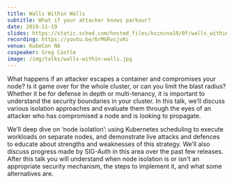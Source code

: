 ```yaml
---
title: Walls Within Walls
subtitle: What if your attacker knows parkour?
date: 2019-11-19
slides: https://static.sched.com/hosted_files/kccncna19/0f/walls_within_walls_castle_tallclair_kubeconUSA2019.pdf
recording: https://youtu.be/6rMGRvcjvKc
venue: KubeCon NA
cospeaker: Greg Castle
image: /img/talks/walls-within-walls.jpg
---
```


What happens if an attacker escapes a container and compromises your node? Is it game over for the
whole cluster, or can you limit the blast radius? Whether it be for defense in depth or
multi-tenancy, it is important to understand the security boundaries in your cluster. In this talk,
we’ll discuss various isolation approaches and evaluate them through the eyes of an attacker who has
compromised a node and is looking to propagate.

We’ll deep dive on ‘node isolation’: using Kubernetes scheduling to execute workloads on separate
nodes, and demonstrate live attacks and defences to educate about strengths and weaknesses of this
strategy. We’ll also discuss progress made by SIG-Auth in this area over the past few
releases. After this talk you will understand when node isolation is or isn't an appropriate
security mechanism, the steps to implement it, and what some alternatives are.
